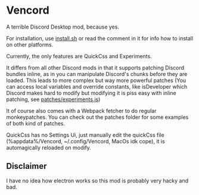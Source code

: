 # Vencord

A terrible Discord Desktop mod, because yes.

For installation, use [install.sh](install.sh) or read the comment in it for
info how to install on other platforms.

Currently, the only features are QuickCss and Experiments.

It differs from all other Discord mods in that it supports patching
Discord bundles inline, as in you can manipulate Discord's chunks before they
are loaded. This leads to more complex but way more powerful patches (You can
access local variables and override constants, like isDeveloper which Discord makes hard to modify but modifying it is piss easy with inline patching, see [patches/experiments.js](patches/experiments.js))

It of course also comes with a Webpack fetcher to do regular monkeypatches.
You can check out the patches folder for some examples of both kind of patches.

QuickCss has no Settings Ui, just manually edit the quickCss file (%appdata%/Vencord, ~/.config/Vencord, MacOs idk cope), it is automagically reloaded on modify.

## Disclaimer

I have no idea how electron works so this mod is probably very hacky and bad.

